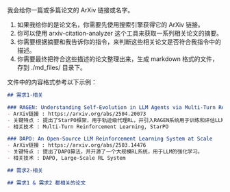 我会给你一篇或多篇论文的 ArXiv 链接或名字。
1. 如果我给你的是论文名，你需要先使用搜索引擎获得它的 ArXiv 链接。
2. 你可以使用 arxiv-citation-analyzer 这个工具来获取一系列相关论文的摘要。
3. 你需要根据摘要和我告诉你的指令，来判断这些相关论文是否符合我指令中的描述。
4. 你需要最终把符合这些描述的论文整理出来，生成 markdown 格式的文件，存到 ./md_files/ 目录下。

文件中的内容格式参考以下示例：

```markdown
## 需求1-相关

### RAGEN: Understanding Self-Evolution in LLM Agents via Multi-Turn Reinforcement Learning
- ArXiv链接 : https://arxiv.org/abs/2504.20073
- 关键特点 : 提出了StarPO框架，用于轨迹级代理RL，并引入RAGEN系统用于训练和评估LLM代理。
- 相关技术 : Multi-Turn Reinforcement Learning, StarPO

### DAPO: An Open-Source LLM Reinforcement Learning System at Scale
- ArXiv链接 : https://arxiv.org/abs/2503.14476
- 关键特点 : 提出了DAPO算法，并开源了一个大规模RL系统，用于LLM的强化学习。
- 相关技术 : DAPO, Large-Scale RL System 

## 需求2-相关

## 需求1 & 需求2 都相关的论文

```